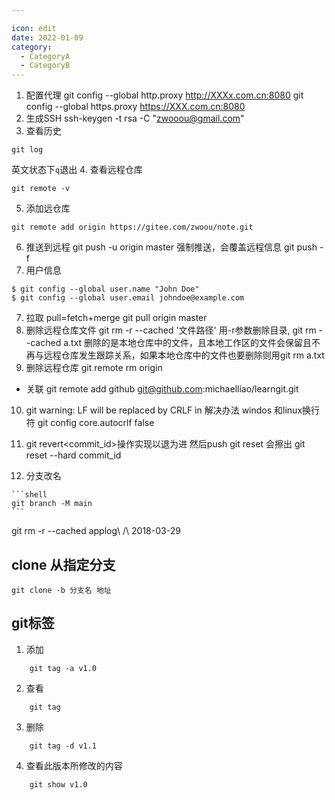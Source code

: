 ```yaml
---

icon: edit
date: 2022-01-09
category:
  - CategoryA
  - CategoryB
---
```

1. 配置代理
git config --global http.proxy http://XXXx.com.cn:8080
git config --global https.proxy https://XXX.com.cn:8080
2. 生成SSH
ssh-keygen -t rsa -C "zwooou@gmail.com"
3. 查看历史
``` shell
git log
```
英文状态下`q`退出
4. 查看远程仓库
``` shell
git remote -v
```
5. 添加远仓库
```
git remote add origin https://gitee.com/zwoou/note.git
```
6. 推送到远程
git push -u origin master
强制推送，会覆盖远程信息
git push -f
7. 用户信息
```
$ git config --global user.name "John Doe"
$ git config --global user.email johndoe@example.com
```
7. 拉取 pull=fetch+merge
git pull origin master
8. 删除远程仓库文件
git rm -r --cached '文件路径'
用-r参数删除目录, git rm --cached a.txt 删除的是本地仓库中的文件，且本地工作区的文件会保留且不再与远程仓库发生跟踪关系，如果本地仓库中的文件也要删除则用git rm a.txt
9. 删除远程仓库
git remote rm origin
- 关联
git remote add github git@github.com:michaelliao/learngit.git
10. git warning: LF will be replaced by CRLF in 解决办法 windos 和linux换行符
git config core.autocrlf false
11. git revert<commit_id>操作实现以退为进
然后push
git reset 会擦出
git reset --hard commit_id

12.  分支改名

    ```shell
    git branch -M main
    ```

git rm -r --cached applog\ \/\ 2018-03-29
## clone 从指定分支
```
git clone -b 分支名 地址
```
## git标签
1. 添加
```
	git tag -a v1.0
```
2. 查看
```
	git tag
```
3. 删除
```
	git tag -d v1.1
```
4. 查看此版本所修改的内容
```
	git show v1.0
```
